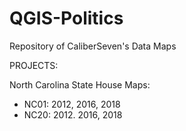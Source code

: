 # QGIS-Politics
 Repository of CaliberSeven's Data Maps
 
 PROJECTS:
 
 North Carolina State House Maps:
 - NC01: 2012, 2016, 2018
 - NC20: 2012. 2016, 2018
